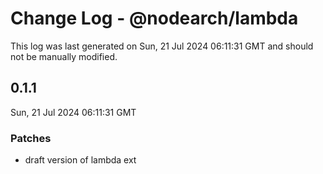 # Change Log - @nodearch/lambda

This log was last generated on Sun, 21 Jul 2024 06:11:31 GMT and should not be manually modified.

## 0.1.1
Sun, 21 Jul 2024 06:11:31 GMT

### Patches

- draft version of lambda ext

